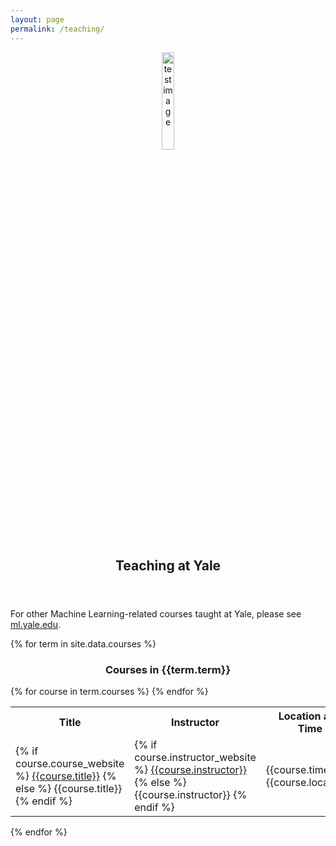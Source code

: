 ```yaml
---
layout: page
permalink: /teaching/
---
```



<center><a href="https://yale-lily.github.io/"><img src="/lily-logo.png" alt="test image" width="20%" height="20%"></a></center>
  <header class="post-header">
    <h2 class="post-title">Teaching at Yale</h2>
  </header> 

For other Machine Learning-related courses taught at Yale, please see <a href="http://machinelearning.yale.edu/teaching/">ml.yale.edu</a>.

{% for term in site.data.courses %}
<div class ="row">

<div style="text-align:center">
<h3>Courses in {{term.term}}</h3>
</div>
</div>

<table class="table table-striped table-hover">
<tr>
    <th> Title </th> <th> Instructor</th> <th> Location and Time </th>
</tr>
{% for course in term.courses %}
    <tr>
        <td> 
        {% if course.course_website %}
           <a href="{{course.course_website}}">{{course.title}}</a>
        {% else %}
           {{course.title}}
        {% endif %}
        </td>
        <td> 
        {% if course.instructor_website %}
           <a href="{{course.instructor_website}}">{{course.instructor}}</a>
        {% else %}
           {{course.instructor}}
        {% endif %}
        </td>
        <td> {{course.time}} at {{course.location}} </td>
    </tr>
{% endfor %}
</table>
{% endfor %}

<style>
#pubTable_filter{
    display:none;
}
</style>

<table id="pubTable" class="table table-hover"></table>



